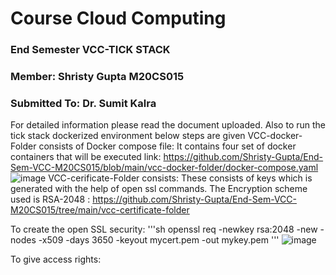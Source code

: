 # Course Cloud Computing
### End Semester VCC-TICK STACK
### Member: Shristy Gupta M20CS015
### Submitted To: Dr. Sumit Kalra

For detailed information please read the document uploaded.
Also to run the tick stack dockerized environment below steps are given
VCC-docker-Folder consists of   Docker compose file: It contains four set of docker containers that will be executed link: https://github.com/Shristy-Gupta/End-Sem-VCC-M20CS015/blob/main/vcc-docker-folder/docker-compose.yaml
![image](https://user-images.githubusercontent.com/26459890/144478509-2e0ea3ac-e1e9-4e6d-b10a-864f8fdb0548.png)
VCC-cerificate-Folder consists: These consists of keys which is generated with the help of open ssl commands. The Encryption scheme used is RSA-2048 : https://github.com/Shristy-Gupta/End-Sem-VCC-M20CS015/tree/main/vcc-certificate-folder

To create the open SSL security:
'''sh
openssl req -newkey rsa:2048 -new -nodes -x509 -days 3650 -keyout mycert.pem -out mykey.pem
'''
![image](https://user-images.githubusercontent.com/26459890/144478941-22caed02-3c67-4116-8adf-b205217c6571.png)

To give access rights:




